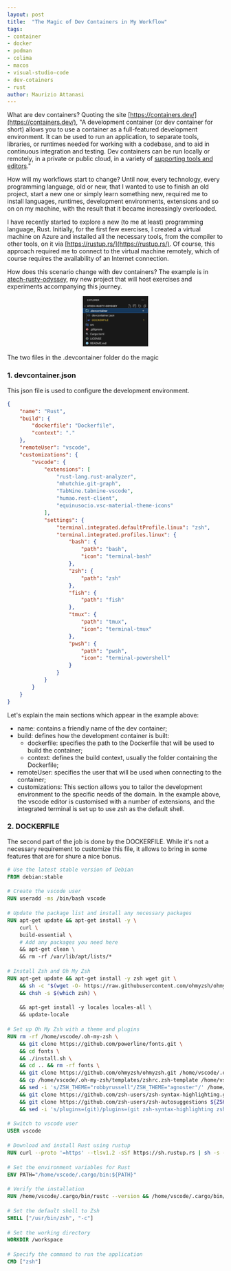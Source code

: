 ```yaml
---
layout: post
title:  "The Magic of Dev Containers in My Workflow"
tags:
- container
- docker
- podman
- colima
- macos
- visual-studio-code
- dev-cotainers
- rust
author: Maurizio Attanasi
---
```


What are dev containers? Quoting the site [https://containers.dev/](https://containers.dev/), "A development container (or dev container for short) allows you to use a container as a full-featured development environment. 
It can be used to run an application, to separate tools, libraries, or runtimes needed for working with a codebase, and to aid in continuous integration and testing. 
Dev containers can be run locally or remotely, in a private or public cloud, in a variety of [supporting tools and editors](https://containers.dev/supporting)."

How will my workflows start to change? Until now, every technology, every programming language, old or new, that I wanted to use to finish an old project, start a new one or simply learn something new, required me to install languages, runtimes, development environments, extensions and so on on my machine, with the result that it became increasingly overloaded.

I have recently started to explore a new (to me at least) programming language, Rust. Initially, for the first few exercises, I created a virtual machine on Azure and installed all the necessary tools, from the compiler to other tools, on it via [https://rustup.rs/](https://rustup.rs/). 
Of course, this approach required me to connect to the virtual machine remotely, which of course requires the availability of an Internet connection.

How does this scenario change with dev containers? The example is in [atech-rusty-odyssey](https://github.com/maurizioattanasi/atech-rusty-odyssey), my new project that will host exercises and experiments accompanying this journey.

<p align='center'>
    <img src='/assets/images/dev-containers/vs-code-dev-container.png' alt='dev-container' style='width: 30%;'>
</p>

The two files in the .devcontainer folder do the magic

### 1. devcontainer.json

This json file is used to configure the development environment.

```json
{
	"name": "Rust",
	"build": {
		"dockerfile": "Dockerfile",
		"context": "."
	},
	"remoteUser": "vscode",
	"customizations": {
		"vscode": {
			"extensions": [
				"rust-lang.rust-analyzer",
				"mhutchie.git-graph",
				"TabNine.tabnine-vscode",
				"humao.rest-client",
				"equinusocio.vsc-material-theme-icons"
			],
			"settings": {
				"terminal.integrated.defaultProfile.linux": "zsh",
				"terminal.integrated.profiles.linux": {
					"bash": {
						"path": "bash",
						"icon": "terminal-bash"
					},
					"zsh": {
						"path": "zsh"
					},
					"fish": {
						"path": "fish"
					},
					"tmux": {
						"path": "tmux",
						"icon": "terminal-tmux"
					},
					"pwsh": {
						"path": "pwsh",
						"icon": "terminal-powershell"
					}
				}
			}
		}
	}
}
```

Let's explain the main sections which appear in the example above:

- name: contains a friendly name of the dev container;
- build: defines how the development container is built:
  - dockerfile: specifies the path to the Dockerfile that will be used to build the container;
  - context: defines the build context, usually the folder containing the Dockerfile;
- remoteUser: specifies the user that will be used when connecting to the container;
- customizations: This section allows you to tailor the development environment to the specific needs of the domain.
  In the example above, the vscode editor is customised with a number of extensions, and the integrated terminal is set up to use zsh as the default shell.

### 2. DOCKERFILE

The second part of the job is done by the DOCKERFILE. While it's not a necessary requirement to customize this file, it allows to bring in some features that are for shure a nice bonus.

```dockerfile
# Use the latest stable version of Debian
FROM debian:stable

# Create the vscode user
RUN useradd -ms /bin/bash vscode

# Update the package list and install any necessary packages
RUN apt-get update && apt-get install -y \
    curl \
    build-essential \
    # Add any packages you need here
    && apt-get clean \
    && rm -rf /var/lib/apt/lists/*

# Install Zsh and Oh My Zsh
RUN apt-get update && apt-get install -y zsh wget git \
    && sh -c "$(wget -O- https://raw.githubusercontent.com/ohmyzsh/ohmyzsh/master/tools/install.sh)" \
    && chsh -s $(which zsh) \

    && apt-get install -y locales locales-all \
    && update-locale

# Set up Oh My Zsh with a theme and plugins
RUN rm -rf /home/vscode/.oh-my-zsh \
    && git clone https://github.com/powerline/fonts.git \
    && cd fonts \
    && ./install.sh \
    && cd .. && rm -rf fonts \
    && git clone https://github.com/ohmyzsh/ohmyzsh.git /home/vscode/.oh-my-zsh \
    && cp /home/vscode/.oh-my-zsh/templates/zshrc.zsh-template /home/vscode/.zshrc \
    && sed -i 's/ZSH_THEME="robbyrussell"/ZSH_THEME="agnoster"/' /home/vscode/.zshrc \
    && git clone https://github.com/zsh-users/zsh-syntax-highlighting.git ${ZSH_CUSTOM:-/home/vscode/.oh-my-zsh/custom}/plugins/zsh-syntax-highlighting \
    && git clone https://github.com/zsh-users/zsh-autosuggestions ${ZSH_CUSTOM:-/home/vscode/.oh-my-zsh/custom}/plugins/zsh-autosuggestions \
    && sed -i 's/plugins=(git)/plugins=(git zsh-syntax-highlighting zsh-autosuggestions)/' /home/vscode/.zshrc

# Switch to vscode user
USER vscode

# Download and install Rust using rustup
RUN curl --proto '=https' --tlsv1.2 -sSf https://sh.rustup.rs | sh -s -- -y

# Set the environment variables for Rust
ENV PATH="/home/vscode/.cargo/bin:${PATH}"

# Verify the installation
RUN /home/vscode/.cargo/bin/rustc --version && /home/vscode/.cargo/bin/cargo --version

# Set the default shell to Zsh
SHELL ["/usr/bin/zsh", "-c"]

# Set the working directory
WORKDIR /workspace

# Specify the command to run the application
CMD ["zsh"]
```


